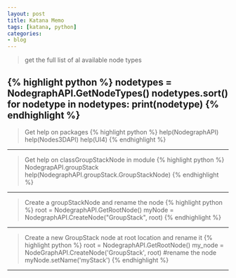 ```yaml
---
layout: post
title: Katana Memo 
tags: [katana, python]
categories:
- blog
---
```


> get the full list of al available node types

{% highlight python %}
nodetypes = NodegraphAPI.GetNodeTypes()
nodetypes.sort()
for nodetype in nodetypes:
    print(nodetype)
{% endhighlight %}
---

> Get help on packages
{% highlight python %}
 help(NodegraphAPI)
 help(Nodes3DAPI)
 help(UI4)
{% endhighlight %}
---

> Get help on classGroupStackNode in module
{% highlight python %}
 NodegrapAPI.groupStack
 help(NodegraphAPI.groupStack.GroupStackNode)
{% endhighlight %}
---

> Create a groupStackNode and rename the node
{% highlight python %}
root = NodegraphAPI.GetRootNode()
myNode = NodegraphAPI.CreateNode("GroupStack", root)
{% endhighlight %}
---

> Create a new GroupStack node at root location and rename it
{% highlight python %}
root = NodegraphAPI.GetRootNode()
my_node = NodeGraphAPI.CreateNode('GroupStack', root)
#rename the node
myNode.setName('myStack')
{% endhighlight %}
---




